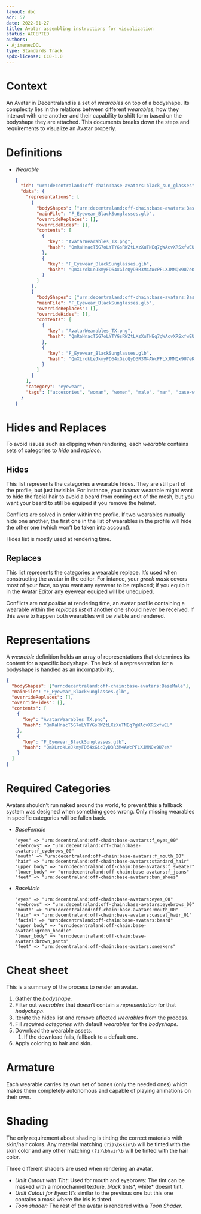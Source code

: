 ```yaml
---
layout: doc
adr: 57
date: 2022-01-27
title: Avatar assembling instructions for visualization
status: ACCEPTED
authors:
- AjimenezDCL
type: Standards Track
spdx-license: CC0-1.0
---
```


# Context

An Avatar in Decentraland is a set of _wearables_ on top of a bodyshape. Its complexity lies in the relations between different _wearables_, how they interact with one another and their capability to shift form based on the bodyshape they are attached. This documents breaks down the steps and requirements to visualize an Avatar properly.

# Definitions

- _Wearable_
  ```json
  {
    "id": "urn:decentraland:off-chain:base-avatars:black_sun_glasses",
    "data": {
      "representations": [
        {
          "bodyShapes": ["urn:decentraland:off-chain:base-avatars:BaseMale"],
          "mainFile": "F_Eyewear_BlackSunglasses.glb",
          "overrideReplaces": [],
          "overrideHides": [],
          "contents": [
            {
              "key": "AvatarWearables_TX.png",
              "hash": "QmRaHnacT5G7oLYTYGsRWZtLXzXuTNEq7gWAcvXRSxfwEU"
            },
            {
              "key": "F_Eyewear_BlackSunglasses.glb",
              "hash": "QmXLrokLeJkmyFD64xGicQyD3R3M4AWcPFLXJMNQx9U7eK"
            }
          ]
        },
        {
          "bodyShapes": ["urn:decentraland:off-chain:base-avatars:BaseFemale"],
          "mainFile": "F_Eyewear_BlackSunglasses.glb",
          "overrideReplaces": [],
          "overrideHides": [],
          "contents": [
            {
              "key": "AvatarWearables_TX.png",
              "hash": "QmRaHnacT5G7oLYTYGsRWZtLXzXuTNEq7gWAcvXRSxfwEU"
            },
            {
              "key": "F_Eyewear_BlackSunglasses.glb",
              "hash": "QmXLrokLeJkmyFD64xGicQyD3R3M4AWcPFLXJMNQx9U7eK"
            }
          ]
        }
      ],
      "category": "eyewear",
      "tags": ["accesories", "woman", "women", "male", "man", "base-wearable"]
    }
  }
  ```

# Hides and Replaces

To avoid issues such as clipping when rendering, each _wearable_ contains sets of categories to _hide_ and _replace._

## Hides

This list represents the categories a wearable hides. They are still part of the profile, but just invisible. For instance, your _helmet_ wearable might want to hide the facial hair to avoid a beard from coming out of the mesh, but you want your beard to still be equiped if you remove the helmet.

Conflicts are solved in order within the profile. If two wearables mutually hide one another, the first one in the list of wearables in the profile will hide the other one (which won’t be taken into account).

Hides list is mostly used at rendering time.

## Replaces

This list represents the categories a wearable replace. It’s used when constructing the avatar in the editor. For intance, your _greek mask_ covers most of your face, so you want any eyewear to be replaced; if you equip it in the Avatar Editor any eyewear equiped will be unequiped.

Conflicts are _not posible_ at rendering time, an avatar profile containing a wearable within the _replaces_ _list_ of another one should never be received. If this were to happen both wearables will be visible and rendered.

# Representations

A _wearable_ definition holds an array of representations that determines its content for a specific bodyshape. The lack of a representation for a bodyshape is handled as an incompatibility.

```json
{
  "bodyShapes": ["urn:decentraland:off-chain:base-avatars:BaseMale"],
  "mainFile": "F_Eyewear_BlackSunglasses.glb",
  "overrideReplaces": [],
  "overrideHides": [],
  "contents": [
    {
      "key": "AvatarWearables_TX.png",
      "hash": "QmRaHnacT5G7oLYTYGsRWZtLXzXuTNEq7gWAcvXRSxfwEU"
    },
    {
      "key": "F_Eyewear_BlackSunglasses.glb",
      "hash": "QmXLrokLeJkmyFD64xGicQyD3R3M4AWcPFLXJMNQx9U7eK"
    }
  ]
}
```

# Required Categories

Avatars shouldn’t run naked around the world, to prevent this a fallback system was designed when something goes wrong. Only missing wearables in specific categories will be fallen back.

- _BaseFemale_
  ```
  "eyes" => "urn:decentraland:off-chain:base-avatars:f_eyes_00"
  "eyebrows" => "urn:decentraland:off-chain:base-avatars:f_eyebrows_00"
  "mouth" => "urn:decentraland:off-chain:base-avatars:f_mouth_00"
  "hair" => "urn:decentraland:off-chain:base-avatars:standard_hair"
  "upper_body" => "urn:decentraland:off-chain:base-avatars:f_sweater"
  "lower_body" => "urn:decentraland:off-chain:base-avatars:f_jeans"
  "feet" => "urn:decentraland:off-chain:base-avatars:bun_shoes"
  ```
- _BaseMale_
  ```
  "eyes" => "urn:decentraland:off-chain:base-avatars:eyes_00"
  "eyebrows" => "urn:decentraland:off-chain:base-avatars:eyebrows_00"
  "mouth" => "urn:decentraland:off-chain:base-avatars:mouth_00"
  "hair" => "urn:decentraland:off-chain:base-avatars:casual_hair_01"
  "facial" => "urn:decentraland:off-chain:base-avatars:beard"
  "upper_body" => "urn:decentraland:off-chain:base-avatars:green_hoodie"
  "lower_body" => "urn:decentraland:off-chain:base-avatars:brown_pants"
  "feet" => "urn:decentraland:off-chain:base-avatars:sneakers"
  ```

# Cheat sheet

This is a summary of the process to render an avatar.

1. Gather the _bodyshape._
2. Filter out _wearables_ that doesn’t contain a _representation_ for that _bodyshape._
3. Iterate the hides list and remove affected _wearables_ from the process.
4. Fill _required categories_ with default _wearables_ for the _bodyshape._
5. Download the wearable assets.
   1. If the download fails, fallback to a default one.
6. Apply coloring to hair and skin.

# Armature

Each wearable carries its own set of bones (only the needed ones) which makes them completely autonomous and capable of playing animations on their own.

# Shading

The only requirement about shading is tinting the correct materials with skin/hair colors. Any material matching `(?i)\bskin\b` will be tinted with the skin color and any other matching `(?i)\bhair\b` will be tinted with the hair color.

Three different shaders are used when rendering an avatar.

- _Unlit Cutout with Tint_: Used for mouth and eyebrows: The tint can be masked with a monochannel texture, _black_ tints*, white* doesnt tint.
- _Unlit Cutout for Eyes_: It’s similar to the previous one but this one contains a mask where the iris is tinted.
- _Toon shader:_ The rest of the avatar is rendered with a _Toon Shader._
